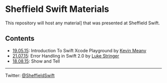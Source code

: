 # Sheffield Swift Materials

This repository will host any material] that was presented at Sheffield Swift.

## Contents

* [19.05.15](19.05.15): Introduction To Swift Xcode Playground by [Kevin Meany](https://github.com/SheffieldKevin)
* [21.07.15](21.07.15): Error Handling in Swift 2.0 by [Luke Stringer](https://twitter.com/lukestringer90)
* [18.08.15](18.08.15): Show and Tell

---

Twitter: [@SheffieldSwift](https://twitter.com/SheffieldSwift)
